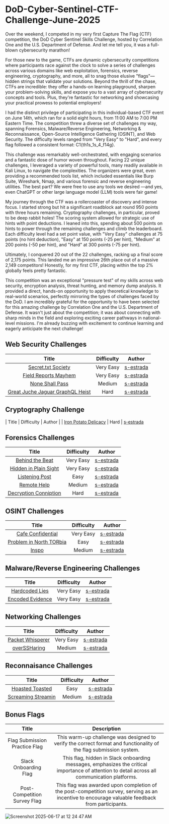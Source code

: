 # DoD-Cyber-Sentinel-CTF-Challenge-June-2025

Over the weekend, I competed in my very first Capture The Flag (CTF) competition, the DoD Cyber Sentinel Skills Challenge, hosted by Correlation One and the U.S. Department of Defense. And let me tell you, it was a full-blown cybersecurity marathon!

For those new to the game, CTFs are dynamic cybersecurity competitions where participants race against the clock to solve a series of challenges across various domains like web exploitation, forensics, reverse engineering, cryptography, and more, all to snag those elusive "flags"—hidden strings that validate your solutions. Beyond the thrill of the chase, CTFs are incredible: they offer a hands-on learning playground, sharpen your problem-solving skills, and expose you to a vast array of cybersecurity concepts and tools. Plus, they're fantastic for networking and showcasing your practical prowess to potential employers!

I had the distinct privilege of participating in this individual-based CTF event on June 14th, which ran for a solid eight hours, from 11:00 AM to 7:00 PM Eastern Time. The competition threw a diverse set of challenges my way, spanning Forensics, Malware/Reverse Engineering, Networking & Reconnaissance, Open-Source Intelligence Gathering (OSINT), and Web Security. The difficulty levels ranged from "Very Easy" to "Hard", and every flag followed a consistent format: C1{th1s_1s_4_f14g}.

This challenge was remarkably well-orchestrated, with engaging scenarios and a fantastic dose of humor woven throughout. Facing 22 unique challenges, I leveraged a variety of powerful tools, many readily available in Kali Linux, to navigate the complexities. The organizers were great, even providing a recommended tools list, which included essentials like Burp Suite, Wireshark, Nmap, and various forensic and reverse engineering utilities. The best part? We were free to use any tools we desired —and yes, even ChatGPT or other large language model (LLM) tools were fair game!

My journey through the CTF was a rollercoaster of discovery and intense focus. I started strong but hit a significant roadblock aat round 950 points with three hours remaining. Cryptography challenges, in particular, proved to be deep rabbit holes! The scoring system allowed for strategic use of hints with point deductions. I leaned into this, spending about 500 points on hints to power through the remaining challenges and climb the leaderboard. Each difficulty level had a set point value, with "Very Easy" challenges at 75 points (no hint deduction), "Easy" at 150 points (-25 per hint), "Medium" at 200 points (-50 per hint), and "Hard" at 300 points (-75 per hint).


Ultimately, I conquered 20 out of the 22 challenges, racking up a final score of 2,175 points. This landed me an impressive 26th place out of a massive 2,149 competitors! Honestly, for my first CTF, placing within the top 2% globally feels pretty fantastic.

This competition was an exceptional "pressure test" of my skills across web security, encryption analysis, threat hunting, and memory dump analysis. It provided a direct, hands-on opportunity to apply theoretical knowledge to real-world scenarios, perfectly mirroring the types of challenges faced by the DoD. I am incredibly grateful for the opportunity to have been selected for this amazing challenge by Correlation One and the U.S. Department of Defense. It wasn't just about the competition; it was about connecting with sharp minds in the field and exploring exciting career pathways in national-level missions. I'm already buzzing with excitement to continue learning and eagerly anticipate the next challenge!
## Web Security Challenges
| Title | Difficulty | Author |
| :---: | :---: | :---: |
| [Secret.txt Society](https://github.com/s-estrada/DoD-Cyber-Sentinel-Challenge-June-2025/blob/main/Web%20Security/Secret.txt-Society.md) | Very Easy | [s-estrada](https://github.com/s-estrada)
| [Field Reports Mayhem](https://github.com/s-estrada/DoD-Cyber-Sentinel-Challenge-June-2025/blob/main/Web%20Security/Field-Reports-Mayhem.md) | Very Easy | [s-estrada](https://github.com/s-estrada)
| [None Shall Pass](https://github.com/s-estrada/DoD-Cyber-Sentinel-Challenge-June-2025/blob/main/Web%20Security/None-Shall-Pass.md) | Medium | [s-estrada](https://github.com/s-estrada)
| [Great Juche Jaguar GraphQL Heist](https://github.com/s-estrada/DoD-Cyber-Sentinel-Challenge-June-2025/blob/main/Web%20Security/Great-Juche-Jaguar-GraphQL-Heist.md) | Hard | [s-estrada](https://github.com/s-estrada)

## Cryptography Challenge
| Title | Difficulty | Author |
| [Iron Potato Delicacy](https://github.com/s-estrada/DoD-Cyber-Sentinel-Challenge-June-2025/blob/main/Cryptography/Iron-Potato-Delicacy.md) | Hard | [s-estrada](https://github.com/s-estrada)

## Forensics Challenges
| Title | Difficulty | Author |
| :---: | :---: | :---: |
| [Behind the Beat](https://github.com/s-estrada/DoD-Cyber-Sentinel-Challenge-June-2025/blob/main/Forensics/Behind-the-Beat.md) | Very Easy | [s-estrada](https://github.com/s-estrada)
| [Hidden in Plain Sight](https://github.com/s-estrada/DoD-Cyber-Sentinel-Challenge-June-2025/blob/main/Forensics/Hidden-in-Plain-Sight.md) | Very Easy | [s-estrada](https://github.com/s-estrada)
| [Listening Post](https://github.com/s-estrada/DoD-Cyber-Sentinel-Challenge-June-2025/blob/main/Forensics/Listening-Post.md) | Easy | [s-estrada](https://github.com/s-estrada)
| [Remote Help](https://github.com/s-estrada/DoD-Cyber-Sentinel-Challenge-June-2025/blob/main/Forensics/Remote-Help.md) | Medium | [s-estrada](https://github.com/s-estrada)
| [Decryption Conniption](https://github.com/s-estrada/DoD-Cyber-Sentinel-Challenge-June-2025/blob/main/Forensics/Decryption-Conniption.md) | Hard | [s-estrada](https://github.com/s-estrada)

## OSINT Challenges
| Title | Difficulty | Author |
| :---: | :---: | :---: |
| [Cafe Confidential](https://github.com/s-estrada/DoD-Cyber-Sentinel-Challenge-June-2025/blob/main/OSINT/Cafe-Confidential.md) | Very Easy | [s-estrada](https://github.com/s-estrada)
| [Problem in North TORbia](https://github.com/s-estrada/DoD-Cyber-Sentinel-Challenge-June-2025/blob/main/OSINT/Problems-in-North-TORbia.md) | Easy | [s-estrada](https://github.com/s-estrada)
| [Inspo](https://github.com/s-estrada/DoD-Cyber-Sentinel-Challenge-June-2025/blob/main/OSINT/Inspo.md) | Medium | [s-estrada](https://github.com/s-estrada)

## Malware/Reverse Engineering Challenges
| Title | Difficulty | Author |
| :---: | :---: | :---: |
| [Hardcoded Lies](https://github.com/s-estrada/DoD-Cyber-Sentinel-Challenge-June-2025/blob/main/Malware-Reverse%20Engineering/Hardcoded-Lies.md) | Very Easy | [s-estrada](https://github.com/s-estrada)
| [Encoded Evidence](https://github.com/s-estrada/DoD-Cyber-Sentinel-Challenge-June-2025/blob/main/Malware-Reverse%20Engineering/Encoded-Evidence.md) | Very Easy | [s-estrada](https://github.com/s-estrada)

## Networking Challenges
| Title | Difficulty | Author |
| :---: | :---: | :---: |
| [Packet Whisperer](https://github.com/s-estrada/DoD-Cyber-Sentinel-Challenge-June-2025/blob/main/Networking/Packet-Whisperer.md) | Very Easy | [s-estrada](https://github.com/s-estrada)
| [overSSHaring](https://github.com/s-estrada/DoD-Cyber-Sentinel-Challenge-June-2025/blob/main/Networking/OverSSHaring.md) | Medium | [s-estrada](https://github.com/s-estrada)

## Reconnaisance Challenges
| Title | Difficulty | Author |
| :---: | :---: | :---: |
| [Hoasted Toasted](https://github.com/s-estrada/DoD-Cyber-Sentinel-Challenge-June-2025/blob/main/Reconnaisance/Hoasted-Toasted.md) | Easy | [s-estrada](https://github.com/s-estrada)
| [Screaming Streamin](https://github.com/s-estrada/DoD-Cyber-Sentinel-Challenge-June-2025/blob/main/Reconnaisance/Screamin-Streamin.md) | Medium | [s-estrada](https://github.com/s-estrada)


## Bonus Flags
| Title | Description |
| :---: | :---: |
| Flag Submission Practice Flag |This warm-up challenge was designed to verify the correct format and functionality of the flag submission system.|
|  Slack Onboarding Flag |This flag, hidden in Slack onboarding messages, emphasizes the critical importance of attention to detail across all communication platforms.|
| Post-Competition Survey Flag | This flag was awarded upon completion of the post-competition survey, serving as an incentive to encourage valuable feedback from participants.|

![Screenshot 2025-06-17 at 12 24 47 AM](https://github.com/user-attachments/assets/3e27d151-dec4-4110-b004-989dd64d5fba)
